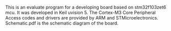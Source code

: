 This is an evaluate program for a developing board based on stm32f103zet6 mcu. It was developed in Keil uvision 5. 
The Cortex-M3 Core Peripheral Access codes and drivers are provided by ARM and STMicroelectronics. 
Schematic.pdf is the schematic diagram of the board.
